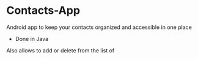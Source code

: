 # Contacts-App

Android app to keep your contacts organized and accessible in one place

- Done in Java

Also allows to add or delete from the list of 



 











